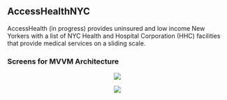 ## AccessHealthNYC

AccessHealth (in progress) provides uninsured and low income New Yorkers with a list of NYC Health and Hospital Corporation (HHC) facilities that provide medical services on a sliding scale.

### Screens for MVVM Architecture 

<p align="center">
 <img src="https://i.imgur.com/Yy4oILy.jpg"/>
</p>

<p align="center">
  <img src="https://i.imgur.com/XNOVsix.jpg"/>
</p>
